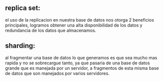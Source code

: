 ## replica set:

el uso de la replicacion en nuestra base de datos nos otorga 2 beneficios principales, logramos obtener una alta disponibilidad de los datos y redundancia de los datos que almacenamos.

## sharding:

al fragmentar una base de datos lo que generamos es que sea mucho mas rapida y no se sobrecargue tanto, ya que pasaria de una base de datos grande que es manejada por un servidor, a fragmentos de esta misma base de datos que son manejados por varios servidores.